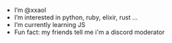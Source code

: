 - I’m @xxaol
- I’m interested in python, ruby, elixir, rust ...
- I’m currently learning JS
- Fun fact: my friends tell me i'm a discord moderator

<!---
xxaol/xxaol is a ✨ special ✨ repository because its `README.md` (this file) appears on your GitHub profile.
You can click the Preview link to take a look at your changes.
--->
